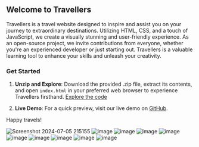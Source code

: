 ## Welcome to Travellers

Travellers is a travel website designed to inspire and assist you on your journey to extraordinary destinations. Utilizing HTML, CSS, and a touch of JavaScript, we create a visually stunning and user-friendly experience. As an open-source project, we invite contributions from everyone, whether you're an experienced developer or just starting out. Travellers is a valuable learning tool to enhance your skills and unleash your creativity.

### Get Started

1. **Unzip and Explore**: Download the provided .zip file, extract its contents, and open `index.html` in your preferred web browser to experience Travellers firsthand. [Explore the code](https://github.com/Lavanya6377/Adventure-tourist-website/blob/master/index.html)
   
2. **Live Demo**: For a quick preview, visit our live demo on [GitHub](https://github.com/Lavanya6377/Adventure-tourist-website).

Happy travels!

![Screenshot 2024-07-05 215155](https://github.com/Lavanya6377/Adventure-tourist-website/assets/122287019/1af49ed0-b762-4499-a38c-e23afbc4f6e7)
![image](https://github.com/Lavanya6377/Adventure-tourist-website/assets/122287019/fe11eb27-11da-427f-becc-e185440afd61)
![image](https://github.com/Lavanya6377/Adventure-tourist-website/assets/122287019/239138a6-ec04-4634-b12f-8b39c1f91952)
![image](https://github.com/Lavanya6377/Adventure-tourist-website/assets/122287019/9ab0091e-0590-43eb-bca4-76ae1612d456)
![image](https://github.com/Lavanya6377/Adventure-tourist-website/assets/122287019/ae816ca5-db69-46d2-84a3-e730b0805e88)
![image](https://github.com/Lavanya6377/Adventure-tourist-website/assets/122287019/3f36f535-10fb-4942-931a-a14ce80e0c7c)
![image](https://github.com/Lavanya6377/Adventure-tourist-website/assets/122287019/1b1c6837-b9e9-408e-829a-39db9716112c)
![image](https://github.com/Lavanya6377/Adventure-tourist-website/assets/122287019/d5516802-c308-4be3-967b-dfe99a93f570)
![image](https://github.com/Lavanya6377/Adventure-tourist-website/assets/122287019/60947795-3234-46c4-a759-fe7d0529b4c2)
![image](https://github.com/Lavanya6377/Adventure-tourist-website/assets/122287019/7b91ff09-ccb1-4bed-8a49-73debf96f8ca)


